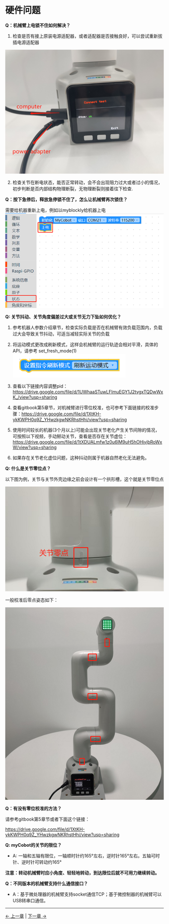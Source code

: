 # 硬件问题

**Q：机械臂上电锁不住如何解决？**

1. 检查是否有接上原装电源适配器，或者适配器是否接触良好，可以尝试重新拔插电源适配器

![](../../resources/4-SupportAndService/9.Troubleshooting/9.images/hardware_3.png)

2. 检查关节在断电状态，能否正常转动，会不会出现阻力过大或者过小的情况，初步判断是否内部结构物理断裂，无物理断裂则接着往下检查.


**Q：按下急停后，释放急停锁不住了，怎么让机械臂再次锁住？**

需要给机器重新上电，例如以myblockly给机器上电
![](../../resources/4-SupportAndService/9.Troubleshooting/9.images/hardware_5.png)

**Q: 关节抖动、关节角度偏差过大或关节无力下坠如何优化？**

1. 参考机器人参数介绍章节，检查实际负载是否在机械臂有效负载范围内，负载过大会导致关节抖动，可适当减轻实际关节的负载

2. 将运动模式更改成刷新模式，这样会机械臂的运行轨迹会相对平滑，具体的API，请参考
set_fresh_mode(1)
![](../../resources/4-SupportAndService/9.Troubleshooting/9.images/hardware_6.png)

3. 查看以下链接内容调整pid：https://drive.google.com/file/d/1UWhaaSTuwLFImuEGY1J2tvgxTQDwWxK_/view?usp=sharing
4. 查看gitbook第5章节，对机械臂进行零位校准，也可参考下面链接的校准步骤：https://drive.google.com/file/d/1XtKH-ykKWPH0q9Z_YHwzkgwNKRhstHhi/view?usp=sharing
5. 使用时间较长的机器(3个月以上)可能会出现关节老化产生关节间隙的情况，可按照以下视频，手动掰动关节，查看是否存在关节虚位：https://drive.google.com/file/d/1tXDUALmfw1z0u6lM9uH5hOHivjbRoWxW/view?usp=sharing
6. 如果存在关节老化虚位问题，这种抖动则属于机器自然老化无法避免。

**Q: 什么是关节零位点？**

以下图为例，关节与关节外壳边缘之前会设计有一个拱形槽，这个就是关节零位点

![](../../resources/4-SupportAndService/9.Troubleshooting/9.images/hardware_7.png)

一般校准后零点姿态如下：

![](../../resources/4-SupportAndService/9.Troubleshooting/9.images/hardware_8.png)

**Q：有没有零位校准的方法？**

请参考gitbook第5章节或者下面这个链接：

https://drive.google.com/file/d/1XtKH-ykKWPH0q9Z_YHwzkgwNKRhstHhi/view?usp=sharing

**Q: myCobot的关节的限位？**
- A: 一轴和五轴有限位，一轴顺时针约165°左右，逆时针165°左右。五轴可时针、逆时针可转动约165°

**注意：转动机械臂时应小角度、轻轻地转动，到达限位后就不可用力继续转动。**

**Q：不同版本的机械臂支持什么通信接口？**

- A：基于微处理器的机械臂支持socket通信TCP；基于微控制器的机械臂可以USB转串口通信。

---

[← 上一章](./3.4.1-software.md) | [下一章 →](./3.4.3-other.md)